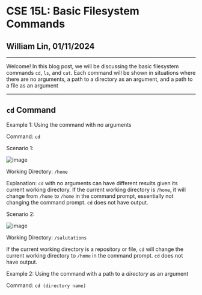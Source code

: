# CSE 15L: Basic Filesystem Commands
## William Lin, 01/11/2024
---

Welcome! In this blog post, we will be discussing the basic filesystem commands `cd`, `ls`, and `cat`. Each command will be shown in situations where there are no arguments, a path to a directory as an argument, and a path to a file as an argument

---
## `cd` Command

Example 1: Using the command with no arguments

Command: `cd`

Scenario 1:

![image](https://github.com/williamlinplayzlegitpiano/15Llabreportone/assets/55766910/9bb6dd87-4dfd-48a2-bdca-39b20bd065bf)

Working Directory: `/home`

Explanation: `cd` with no arguments can have different results given its current working directory. If the current working directory is `/home`, it will change from `/home` to `/home` in the command prompt, essentially not changing the command prompt. `cd` does not have output.

Scenario 2:

![image](https://github.com/williamlinplayzlegitpiano/15Llabreportone/assets/55766910/8b8fabf1-2e38-4e3e-b3b0-391b99e8da78)

Working Directory: `/salutations`

If the current working directory is a repository or file, `cd` will change the current working directory to `/home` in the command prompt. `cd` does not have output.

Example 2: Using the command with a path to a *directory* as an argument

Command: `cd (directory name)`



  


